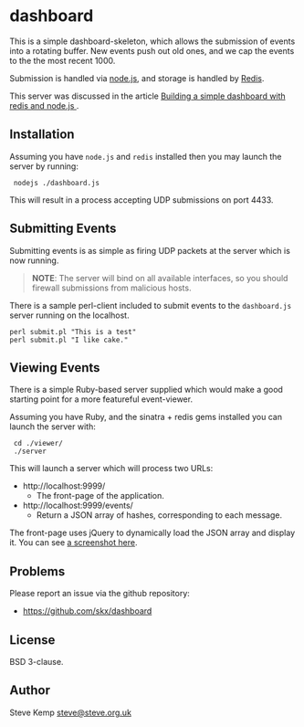 dashboard
=========

This is a simple dashboard-skeleton, which allows the submission of
events into a rotating buffer.  New events push out old ones, and
we cap the events to the the most recent 1000.

Submission is handled via [node.js](http://nodejs.org), and storage is handled
by [Redis](http://redis.io/).

This server was discussed in the article [Building a simple dashboard with redis and node.js ](http://www.debian-administration.org/article/682).



Installation
------------

Assuming you have `node.js` and `redis` installed then you may launch
the server by running:

     nodejs ./dashboard.js

This will result in a process accepting UDP submissions on port 4433.



Submitting Events
-----------------

Submitting events is as simple as firing UDP packets at the server which
is now running.

> **NOTE**:  The server will bind on all available interfaces, so you should firewall submissions from malicious hosts.

There is a sample perl-client included to submit events to the `dashboard.js` server
running on the localhost.

    perl submit.pl "This is a test"
    perl submit.pl "I like cake."


Viewing Events
--------------

There is a simple Ruby-based server supplied which would make a good
starting point for a more featureful event-viewer.

Assuming you have Ruby, and the sinatra + redis gems installed you can
launch the server with:

     cd ./viewer/
     ./server

This will launch a server which will process two URLs:

*  http://localhost:9999/
   *  The front-page of the application.
*  http://localhost:9999/events/
   *  Return a JSON array of hashes, corresponding to each message.

The front-page uses jQuery to dynamically load the JSON array and display it.  You
can see [a screenshot here](https://raw.github.com/skx/dashboard/master/viewer/screenshot.png).


Problems
--------

Please report an issue via the github repository:

* https://github.com/skx/dashboard



License
-------

BSD 3-clause.


Author
------

Steve Kemp <steve@steve.org.uk>
